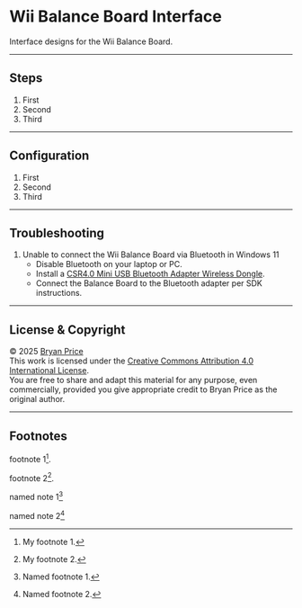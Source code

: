 # Wii Balance Board Interface

Interface designs for the Wii Balance Board.

---

## Steps
1. First
2. Second
3. Third

---

## Configuration
1. First
2. Second
3. Third

---

## Troubleshooting
1. Unable to connect the Wii Balance Board via Bluetooth in Windows 11  
   - Disable Bluetooth on your laptop or PC.  
   - Install a [CSR4.0 Mini USB Bluetooth Adapter Wireless Dongle](https://www.amazon.com/dp/B07KC39CCL?ref=ppx_yo2ov_dt_b_fed_asin_title).  
   - Connect the Balance Board to the Bluetooth adapter per SDK instructions.

---

## License & Copyright
© 2025 [Bryan Price](mailto:bryansp_ms@hotmail.com?subject=Wii%20Balance%20Board)  
This work is licensed under the [Creative Commons Attribution 4.0 International License](https://creativecommons.org/licenses/by/4.0/).  
You are free to share and adapt this material for any purpose, even commercially, provided you give appropriate credit to Bryan Price as the original author.

---

## Footnotes
footnote 1[^1].

footnote 2[^2].

named note 1[^note1]

named note 2[^note2]  

[^1]: My footnote 1.
[^2]: My footnote 2.
[^note1]:
    Named footnote 1.
[^note2]:
    Named footnote 2.

